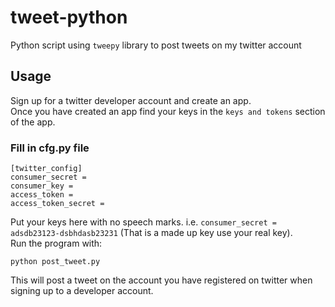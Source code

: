 # tweet-python
Python script using `tweepy` library to post tweets on my twitter account 

## Usage
Sign up for a twitter developer account and create an app.   
Once you have created an app find your keys in the `keys and tokens` section of the app. 
### Fill in cfg.py file
```
[twitter_config]
consumer_secret = 
consumer_key = 
access_token = 
access_token_secret = 
```
Put your keys here with no speech marks. i.e. `consumer_secret = adsdb23123-dsbhdasb23231` (That is a made up key use your real key).   
Run the program with:
```
python post_tweet.py
```
This will post a tweet on the account you have registered on twitter when signing up to a developer account. 
